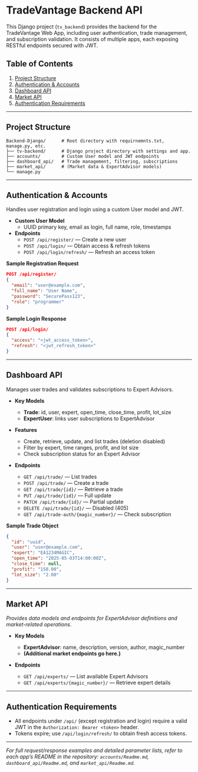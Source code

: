 # TradeVantage Backend API

This Django project (`tv_backend`) provides the backend for the TradeVantage Web App, including user authentication, trade management, and subscription validation. It consists of multiple apps, each exposing RESTful endpoints secured with JWT.

## Table of Contents

1. [Project Structure](#project-structure)  
2. [Authentication & Accounts](#authentication--accounts)  
3. [Dashboard API](#dashboard-api)  
4. [Market API](#market-api)  
5. [Authentication Requirements](#authentication-requirements)  

---

## Project Structure

```text
Backend-Django/      # Root directory with requirnemnts.txt, manage.py, etc.
├── tv-backend/      # Django project directory with settings and app.
├── accounts/        # Custom User model and JWT endpoints
├── dashboard_api/   # Trade management, filtering, subscriptions
├── market_api/      # (Market data & ExpertAdvisor models)
└── manage.py
```

---

## Authentication & Accounts

Handles user registration and login using a custom User model and JWT.

- **Custom User Model**  
  - UUID primary key, email as login, full name, role, timestamps  
- **Endpoints**  
  - `POST /api/register/` — Create a new user  
  - `POST /api/login/` — Obtain access & refresh tokens  
  - `POST /api/login/refresh/` — Refresh an access token  

**Sample Registration Request**  
```json
POST /api/register/
{
  "email": "user@example.com",
  "full_name": "User Name",
  "password": "SecurePass123",
  "role": "programmer"
}
```

**Sample Login Response**  
```json
POST /api/login/
{
  "access": "<jwt_access_token>",
  "refresh": "<jwt_refresh_token>"
}
```

---

## Dashboard API

Manages user trades and validates subscriptions to Expert Advisors.

- **Key Models**  
  - **Trade**: id, user, expert, open_time, close_time, profit, lot_size  
  - **ExpertUser**: links user subscriptions to ExpertAdvisor  

- **Features**  
  - Create, retrieve, update, and list trades (deletion disabled)  
  - Filter by expert, time ranges, profit, and lot size  
  - Check subscription status for an Expert Advisor  

- **Endpoints**  
  - `GET /api/trade/` — List trades  
  - `POST /api/trade/` — Create a trade  
  - `GET /api/trade/{id}/` — Retrieve a trade  
  - `PUT /api/trade/{id}/` — Full update  
  - `PATCH /api/trade/{id}/` — Partial update  
  - `DELETE /api/trade/{id}/` — Disabled (405)  
  - `GET /api/trade-auth/{magic_number}/` — Check subscription  

**Sample Trade Object**  
```json
{
  "id": "uuid",
  "user": "user@example.com",
  "expert": "EA1234MAGIC",
  "open_time": "2025-05-03T14:00:00Z",
  "close_time": null,
  "profit": "150.00",
  "lot_size": "2.00"
}
```

---

## Market API

_Provides data models and endpoints for ExpertAdvisor definitions and market-related operations._

- **Key Models**  
  - **ExpertAdvisor**: name, description, version, author, magic_number  
  - **(Additional market endpoints go here.)**  

- **Endpoints**  
  - `GET /api/experts/` — List available Expert Advisors  
  - `GET /api/experts/{magic_number}/` — Retrieve expert details  

---

## Authentication Requirements

- All endpoints under `/api/` (except registration and login) require a valid JWT in the `Authorization: Bearer <token>` header.
- Tokens expire; use `/api/login/refresh/` to obtain fresh access tokens.

---

_For full request/response examples and detailed parameter lists, refer to each app’s README in the repository: `accounts/Readme.md`, `dashboard_api/Readme.md`, and `market_api/Readme.md`._  